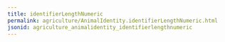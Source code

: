 ```yaml
---
title: identifierLengthNumeric
permalink: agriculture/AnimalIdentity.identifierLengthNumeric.html
jsonid: agriculture_animalidentity_identifierlengthnumeric
---
```

